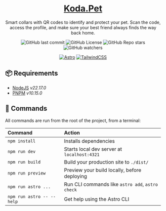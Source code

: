 <div align="center">

<!-- ![Koda.Pet](URL) -->

# [Koda.Pet](https://mauroviveros.com.ar/)

Smart collars with QR codes to identify and protect your pet.
Scan the code, access the profile, and make sure your best friend always finds the way back home.

![GitHub last commit](https://img.shields.io/github/last-commit/mauroviveros/kodal?logo=git)
![GitHub License](https://img.shields.io/github/license/mauroviveros/kodal?logo=github)
![GitHub Repo stars](https://img.shields.io/github/stars/mauroviveros/kodal)
![GitHub watchers](https://img.shields.io/github/watchers/mauroviveros/kodal)

[![Astro][astro-badge]][astro-link]
[![TailwindCSS][tailwind-badge]][tailwind-link]
</div>

## 📦 Requirements
- [NodeJS][nodejs-link] _v22.17.0_
- [PNPM][pnpm-link] _v10.15.0_

## 🧞 Commands

All commands are run from the root of the project, from a terminal:

| Command                   | Action                                           |
| :------------------------ | :----------------------------------------------- |
| `npm install`             | Installs dependencies                            |
| `npm run dev`             | Starts local dev server at `localhost:4321`      |
| `npm run build`           | Build your production site to `./dist/`          |
| `npm run preview`         | Preview your build locally, before deploying     |
| `npm run astro ...`       | Run CLI commands like `astro add`, `astro check` |
| `npm run astro -- --help` | Get help using the Astro CLI                     |

[astro-link]: https://astro.build/
[nodejs-link]: https://nodejs.org/
[pnpm-link]: https://pnpm.io/
[tailwind-link]: https://tailwindcss.com/

[astro-badge]: https://img.shields.io/badge/astro-%232C2052.svg?style=for-the-badge&logo=astro&logoColor=white
[tailwind-badge]: https://img.shields.io/badge/tailwindcss-%2338B2AC.svg?style=for-the-badge&logo=tailwind-css&logoColor=white
